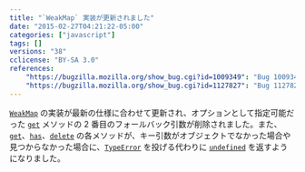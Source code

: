 ```yaml
---
title: "`WeakMap` 実装が更新されました"
date: "2015-02-27T04:21:22-05:00"
categories: ["javascript"]
tags: []
versions: "38"
cclicense: "BY-SA 3.0"
references:
    "https://bugzilla.mozilla.org/show_bug.cgi?id=1009349": "Bug 1009349 – Deprecate optional second argument to WeakMap.prototype.get"
    "https://bugzilla.mozilla.org/show_bug.cgi?id=1127827": "Bug 1127827 – WeakMap.get, has and delete should not throw when key param is not an object"
---
```

[`WeakMap`](https://developer.mozilla.org/ja/docs/Web/JavaScript/Reference/Global_Objects/WeakMap) の実装が最新の仕様に合わせて更新され、オプションとして指定可能だった [`get`](https://developer.mozilla.org/ja/docs/Web/JavaScript/Reference/Global_Objects/WeakMap/get) メソッドの 2 番目のフォールバック引数が削除されました。また、[`get`](https://developer.mozilla.org/ja/docs/Web/JavaScript/Reference/Global_Objects/WeakMap/get)、[`has`](https://developer.mozilla.org/ja/docs/Web/JavaScript/Reference/Global_Objects/WeakMap/has)、[`delete`](https://developer.mozilla.org/ja/docs/Web/JavaScript/Reference/Global_Objects/WeakMap/delete) の各メソッドが、キー引数がオブジェクトでなかった場合や見つからなかった場合に、[`TypeError`](https://developer.mozilla.org/ja/docs/Web/JavaScript/Reference/Global_Objects/TypeError) を投げる代わりに [`undefined`](https://developer.mozilla.org/ja/docs/Web/JavaScript/Reference/Global_Objects/undefined) を返すようになりました。
